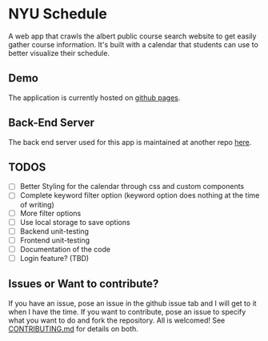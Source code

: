 # NYU Schedule
A web app that crawls the albert public course search website to get easily gather course information. It's built with a calendar that students can use to better visualize their schedule.

## Demo
The application is currently hosted on [github pages](https://huntinghound.github.io/nyuschedule/).

## Back-End Server
The back end server used for this app is maintained at another repo [here](https://github.com/HUNTINGHOUND/albertserver).

## TODOS
-[ ] Better Styling for the calendar through css and custom components
-[ ] Complete keyword filter option (keyword option does nothing at the time of writing)
-[ ] More filter options
-[ ] Use local storage to save options
-[ ] Backend unit-testing
-[ ] Frontend unit-testing
-[ ] Documentation of the code
-[ ] Login feature? (TBD)

## Issues or Want to contribute?
If you have an issue, pose an issue in the github issue tab and I will get to it when I have the time. If you want to contribute, pose an issue to specify what you want to do and fork the repository. All is welcomed! See [CONTRIBUTING.md](CONTRIBUTING.md) for details on both.


